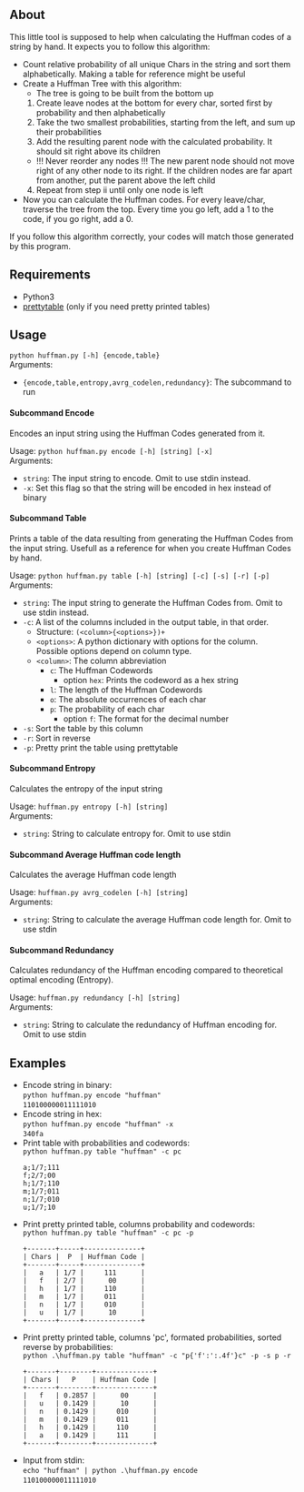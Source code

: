 ## About
This little tool is supposed to help when calculating the Huffman codes of a string by hand.
It expects you to follow this algorithm:
- Count relative probability of all unique Chars in the string and sort them alphabetically.
Making a table for reference might be useful
- Create a Huffman Tree with this algorithm:
  - The tree is going to be built from the bottom up
  1. Create leave nodes at the bottom for every char, sorted first by probability and then alphabetically
  2. Take the two smallest probabilities, starting from the left, and sum up their probabilities
  3. Add the resulting parent node with the calculated probability. It should sit right above its children
  - !!! Never reorder any nodes !!! The new parent node should not move right of any other node to its right. If the children nodes are far apart from another, put the parent above the left child
  4. Repeat from step ii until only one node is left
- Now you can calculate the Huffman codes. For every leave/char, traverse the tree from the top. Every time you go left, add a 1 to the code, if you go right, add a 0.

If you follow this algorithm correctly, your codes will match those generated by this program.
  

## Requirements
- Python3
- [prettytable](https://pypi.org/project/PrettyTable/) (only if you need pretty printed tables)

## Usage
`python huffman.py [-h] {encode,table}`<br>
Arguments:
- `{encode,table,entropy,avrg_codelen,redundancy}`: The subcommand to run

#### Subcommand Encode
Encodes an input string using the Huffman Codes generated from it.

Usage: `python huffman.py encode [-h] [string] [-x]`<br>
Arguments:
- `string`: The input string to encode. Omit to use stdin instead.
- `-x`: Set this flag so that the string will be encoded in hex instead of binary

#### Subcommand Table
Prints a table of the data resulting from generating the Huffman Codes from the input string.
Usefull as a reference for when you create Huffman Codes by hand.

Usage: `python huffman.py table [-h] [string] [-c] [-s] [-r] [-p]`<br>
Arguments:
- `string`: The input string to generate the Huffman Codes from. Omit to use stdin instead.
- `-c`: A list of the columns included in the output table, in that order.
  - Structure: `(<column>{<options>})+`
  - `<options>`: A python dictionary with options for the column. <br>
    Possible options depend on column type.
  - `<column>`: The column abbreviation
    - `c`: The Huffman Codewords
      - option `hex`: Prints the codeword as a hex string 
    - `l`: The length of the Huffman Codewords
    - `o`: The absolute occurrences of each char
    - `p`: The probability of each char
      - option `f`: The format for the decimal number
- `-s`: Sort the table by this column
- `-r`: Sort in reverse
- `-p`: Pretty print the table using prettytable

#### Subcommand Entropy
Calculates the entropy of the input string

Usage: `huffman.py entropy [-h] [string]`<br>
Arguments:<br>
- `string`: String to calculate entropy for. Omit to use stdin

#### Subcommand Average Huffman code length
Calculates the average Huffman code length

Usage: `huffman.py avrg_codelen [-h] [string]`<br>
Arguments:<br>
- `string`: String to calculate the average Huffman code length for. Omit to use stdin

#### Subcommand Redundancy
Calculates redundancy of the Huffman encoding compared to theoretical optimal encoding (Entropy).

Usage: `huffman.py redundancy [-h] [string]`<br>
Arguments:<br>
- `string`: String to calculate the redundancy of Huffman encoding for. Omit to use stdin

## Examples
- Encode string in binary:<br>
  `python huffman.py encode "huffman"`<br>
  `110100000011111010`
- Encode string in hex:<br>
  `python huffman.py encode "huffman" -x`<br>
  `340fa`
- Print table with probabilities and codewords:<br>
  `python huffman.py table "huffman" -c pc`
  ```
  a;1/7;111
  f;2/7;00
  h;1/7;110
  m;1/7;011
  n;1/7;010
  u;1/7;10
  ```
- Print pretty printed table, columns probability and codewords:<br>
  `python huffman.py table "huffman" -c pc -p`
  ```
  +-------+-----+--------------+
  | Chars |  P  | Huffman Code |
  +-------+-----+--------------+
  |   a   | 1/7 |     111      |
  |   f   | 2/7 |      00      |
  |   h   | 1/7 |     110      |
  |   m   | 1/7 |     011      |
  |   n   | 1/7 |     010      |
  |   u   | 1/7 |      10      |
  +-------+-----+--------------+
  ```
- Print pretty printed table, columns 'pc', formated probabilities, sorted reverse by probabilities:<br>
  `python .\huffman.py table "huffman" -c "p{'f':':.4f'}c" -p -s p -r`
  ```
  +-------+--------+--------------+
  | Chars |   P    | Huffman Code |
  +-------+--------+--------------+
  |   f   | 0.2857 |      00      |
  |   u   | 0.1429 |      10      |
  |   n   | 0.1429 |     010      |
  |   m   | 0.1429 |     011      |
  |   h   | 0.1429 |     110      |
  |   a   | 0.1429 |     111      |
  +-------+--------+--------------+
  ```
- Input from stdin:<br>
  `echo "huffman" | python .\huffman.py encode`<br>
  `110100000011111010`